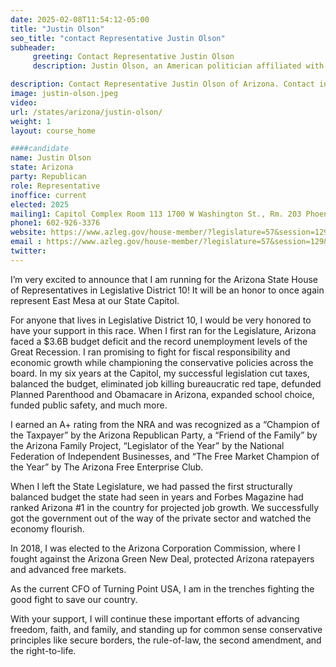 ```yaml
---
date: 2025-02-08T11:54:12-05:00
title: "Justin Olson"
seo_title: "contact Representative Justin Olson"
subheader:
     greeting: Contact Representative Justin Olson
     description: Justin Olson, an American politician affiliated with the Republican Party, serves as a representative for District 10 in the Arizona House of Representatives. He assumed office on January 13, 2025.

description: Contact Representative Justin Olson of Arizona. Contact information for Justin Olson includes email address, phone number, and mailing address.
image: justin-olson.jpeg
video:
url: /states/arizona/justin-olson/
weight: 1
layout: course_home

####candidate
name: Justin Olson
state: Arizona
party: Republican
role: Representative
inoffice: current
elected: 2025
mailing1: Capitol Complex Room 113 1700 W Washington St., Rm. 203 Phoenix, AZ 85007-2890
phone1: 602-926-3376
website: https://www.azleg.gov/house-member/?legislature=57&session=129&legislator=2359/
email : https://www.azleg.gov/house-member/?legislature=57&session=129&legislator=2359/
twitter: 
---
```

I’m very excited to announce that I am running for the Arizona State House of Representatives in Legislative District 10! It will be an honor to once again represent East Mesa at our State Capitol. 


For anyone that lives in Legislative District 10, I would be very honored to have your support in this race. When I first ran for the Legislature, Arizona faced a $3.6B budget deficit and the record unemployment levels of the Great Recession. I ran promising to fight for fiscal responsibility and economic growth while championing the conservative policies across the board. In my six years at the Capitol, my successful legislation cut taxes, balanced the budget, eliminated job killing bureaucratic red tape, defunded Planned Parenthood and Obamacare in Arizona, expanded school choice, funded public safety, and much more.


I earned an A+ rating from the NRA and was recognized as a “Champion of the Taxpayer” by the Arizona Republican Party, a “Friend of the Family” by the Arizona Family Project, “Legislator of the Year” by the National Federation of Independent Businesses, and “The Free Market Champion of the Year” by The Arizona Free Enterprise Club.


When I left the State Legislature, we had passed the first structurally balanced budget the state had seen in years and Forbes Magazine had ranked Arizona #1 in the country for projected job growth. We successfully got the government out of the way of the private sector and watched the economy flourish.


In 2018, I was elected to the Arizona Corporation Commission, where I fought against the Arizona Green New Deal, protected Arizona ratepayers and advanced free markets.

 

As the current CFO of Turning Point USA, I am in the trenches fighting the good fight to save our country.

 

With your support, I will continue these important efforts of advancing freedom, faith, and family, and standing up for common sense conservative principles like secure borders, the rule-of-law, the second amendment, and the right-to-life.

